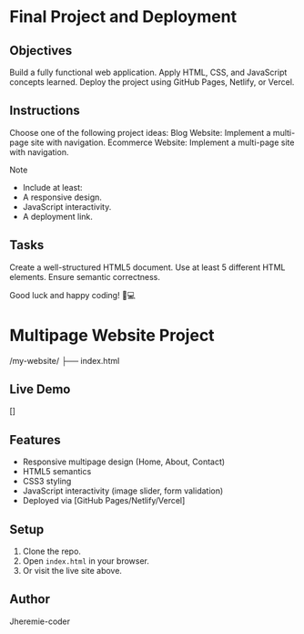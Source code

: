 # Final Project and Deployment

## Objectives
Build a fully functional web application.
Apply HTML, CSS, and JavaScript concepts learned.
Deploy the project using GitHub Pages, Netlify, or Vercel.

## Instructions
Choose one of the following project ideas:
Blog Website: Implement a multi-page site with navigation.
Ecommerce Website: Implement a multi-page site with navigation.

>[!NOTE]
> - Include at least:
> - A responsive design.
> - JavaScript interactivity.
> - A deployment link.

## Tasks

Create a well-structured HTML5 document.
Use at least 5 different HTML elements.
Ensure semantic correctness.

Good luck and happy coding! 🚀💻

# Multipage Website Project
/my-website/
├── index.html
## Live Demo
[]

## Features
- Responsive multipage design (Home, About, Contact)
- HTML5 semantics
- CSS3 styling
- JavaScript interactivity (image slider, form validation)
- Deployed via [GitHub Pages/Netlify/Vercel]

## Setup
1. Clone the repo.
2. Open `index.html` in your browser.
3. Or visit the live site above.

## Author
Jheremie-coder